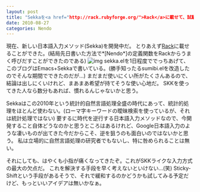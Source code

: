 ```yaml
---
layout: post
title: "Sekkaを<a href="http://rack.rubyforge.org/">Rack</a>に載せて、試験運用中"
date: 2010-08-27
categories: Nendo
---
```

現在、新しい日本語入力メソッド(Sekka)を開発中だ。
とりあえず[Rack](http://rack.rubyforge.org/)に載せることができた。(結局先日書いた方法で*[Nendo*]の定義関数をRackからうまく呼びだすことができたのである)
 ![img](http://rack.rubyforge.org/rack-logo.png)
sekka.elを1日程度ででっちあげて、このブログはEmacs+Sekkaで書いている。(勝手知ったるsumibi.elを改造したのでそんな期間でできたのだが…)
まだまだ使いにくい所がたくさんあるので、結論は出しにくいけれど、まあまあ希望が持てそうな使い心地だ。
SKKを使ってきた人なら数分もあれば、慣れるんじゃないかと思う。

Sekkaはこの2010年という統計的自然言語処理全盛の時代にあって、統計的処理をほとんど使わない。(ローマ字キーワードの曖昧検索を使っているが、それは統計処理ではない)
要するに時代を逆行する日本語入力メソッドなので、今開発すること自体どうなのかと思うところはあるけれど、Google日本語入力のような凄いものが出てきた今だからこそ、逆を狙うのも面白いのではないかと思う。
私は立場的に自然言語処理の研究者でもないし、特に咎められることは無い。

それにしても、はやくも小指が痛くなってきたぞ。これがSKKライクな入力方式の最大の欠点だ。
これを解決する手段を早く考えないといけない…(笑)
Sticky-Shiftという手段があるそうで、それで緩和するのかどうかも試してみる予定だけど、もっといいアイデアは無いかなぁ。
